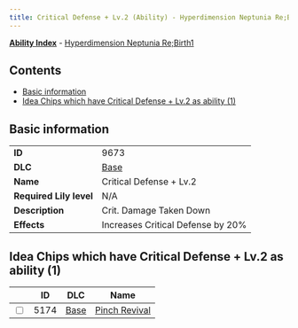 ```yaml
---
title: Critical Defense + Lv.2 (Ability) - Hyperdimension Neptunia Re;Birth1
---
```


[**Ability Index**](/neptunia/rb1/ability/index.html) - [Hyperdimension Neptunia Re;Birth1](/neptunia/rb1)

## Contents

- [Basic information](#basic-information)
- [Idea Chips which have Critical Defense + Lv.2 as ability (1)](#idea-chips-which-have-critical-defense-lv2-as-ability-1)

## Basic information

|   |   |
| -- | -- |
| **ID** | 9673 |
| **DLC** | [Base](/neptunia/rb1/dlc/1-base.html) |
| **Name** | Critical Defense + Lv.2 |
| **Required Lily level** | N/A |
| **Description** | Crit. Damage Taken Down |
| **Effects** | Increases Critical Defense by 20% |


## Idea Chips which have Critical Defense + Lv.2 as ability (1)

|    | ID | DLC | Name |
| -- | -- | --- | ---- |
| <input type="checkbox" id="rb1-item-1-5174" class="trackbox" /> | 5174 | [Base](/neptunia/rb1/dlc/1-base.html) | [Pinch Revival](/neptunia/rb1/item/1-5174-pinch-revival.html) |
